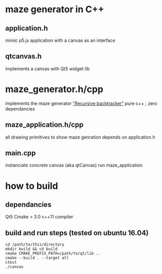 # maze generator in C++

## application.h
mimic p5.js application with a canvas as an interface

## qtcanvas.h
implements a canvas with Qt5 widget lib 

# maze_generator.h/cpp
implements the maze generator ["Recursive backtracker"](https://en.wikipedia.org/wiki/Maze_generation_algorithm)
pure c++ ; zero dependancies

## maze_application.h/cpp 
all drawing primitives to show maze genration
depends on application.h

## main.cpp
instanciate concrete canvas (aka qtCanvas)
run maze_application


# how to build

## dependancies
Qt5
Cmake > 3.0
c++11 compiler

## build and run steps (tested on ubuntu 16.04)
```
cd /path/to/this/directory
mkdir build && cd build
cmake CMAKE_PREFIX_PATH=/path/to/qt/lib ..
cmake --build . --target all
ctest
./canvas
```
